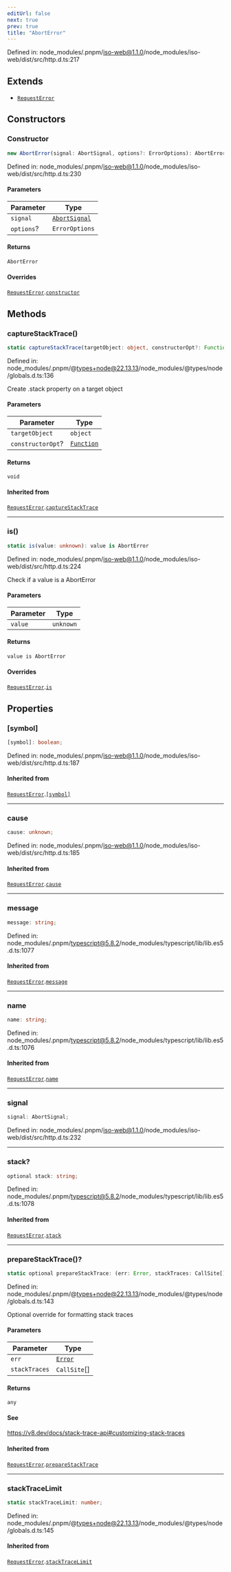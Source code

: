 ```yaml
---
editUrl: false
next: true
prev: true
title: "AbortError"
---
```


Defined in: node\_modules/.pnpm/iso-web@1.1.0/node\_modules/iso-web/dist/src/http.d.ts:217

## Extends

- [`RequestError`](/api/iso-filecoin/rpc/classes/requesterror/)

## Constructors

### Constructor

```ts
new AbortError(signal: AbortSignal, options?: ErrorOptions): AbortError
```

Defined in: node\_modules/.pnpm/iso-web@1.1.0/node\_modules/iso-web/dist/src/http.d.ts:230

#### Parameters

| Parameter | Type |
| ------ | ------ |
| `signal` | [`AbortSignal`](https://developer.mozilla.org/docs/Web/API/AbortSignal) |
| `options`? | `ErrorOptions` |

#### Returns

`AbortError`

#### Overrides

[`RequestError`](/api/iso-filecoin/rpc/classes/requesterror/).[`constructor`](/api/iso-filecoin/rpc/classes/requesterror/#constructor)

## Methods

### captureStackTrace()

```ts
static captureStackTrace(targetObject: object, constructorOpt?: Function): void
```

Defined in: node\_modules/.pnpm/@types+node@22.13.13/node\_modules/@types/node/globals.d.ts:136

Create .stack property on a target object

#### Parameters

| Parameter | Type |
| ------ | ------ |
| `targetObject` | `object` |
| `constructorOpt`? | [`Function`](https://developer.mozilla.org/docs/Web/JavaScript/Reference/Global_Objects/Function) |

#### Returns

`void`

#### Inherited from

[`RequestError`](/api/iso-filecoin/rpc/classes/requesterror/).[`captureStackTrace`](/api/iso-filecoin/rpc/classes/requesterror/#capturestacktrace)

***

### is()

```ts
static is(value: unknown): value is AbortError
```

Defined in: node\_modules/.pnpm/iso-web@1.1.0/node\_modules/iso-web/dist/src/http.d.ts:224

Check if a value is a AbortError

#### Parameters

| Parameter | Type |
| ------ | ------ |
| `value` | `unknown` |

#### Returns

`value is AbortError`

#### Overrides

[`RequestError`](/api/iso-filecoin/rpc/classes/requesterror/).[`is`](/api/iso-filecoin/rpc/classes/requesterror/#is)

## Properties

### \[symbol\]

```ts
[symbol]: boolean;
```

Defined in: node\_modules/.pnpm/iso-web@1.1.0/node\_modules/iso-web/dist/src/http.d.ts:187

#### Inherited from

[`RequestError`](/api/iso-filecoin/rpc/classes/requesterror/).[`[symbol]`](/api/iso-filecoin/rpc/classes/requesterror/#symbol)

***

### cause

```ts
cause: unknown;
```

Defined in: node\_modules/.pnpm/iso-web@1.1.0/node\_modules/iso-web/dist/src/http.d.ts:185

#### Inherited from

[`RequestError`](/api/iso-filecoin/rpc/classes/requesterror/).[`cause`](/api/iso-filecoin/rpc/classes/requesterror/#cause)

***

### message

```ts
message: string;
```

Defined in: node\_modules/.pnpm/typescript@5.8.2/node\_modules/typescript/lib/lib.es5.d.ts:1077

#### Inherited from

[`RequestError`](/api/iso-filecoin/rpc/classes/requesterror/).[`message`](/api/iso-filecoin/rpc/classes/requesterror/#message)

***

### name

```ts
name: string;
```

Defined in: node\_modules/.pnpm/typescript@5.8.2/node\_modules/typescript/lib/lib.es5.d.ts:1076

#### Inherited from

[`RequestError`](/api/iso-filecoin/rpc/classes/requesterror/).[`name`](/api/iso-filecoin/rpc/classes/requesterror/#name)

***

### signal

```ts
signal: AbortSignal;
```

Defined in: node\_modules/.pnpm/iso-web@1.1.0/node\_modules/iso-web/dist/src/http.d.ts:232

***

### stack?

```ts
optional stack: string;
```

Defined in: node\_modules/.pnpm/typescript@5.8.2/node\_modules/typescript/lib/lib.es5.d.ts:1078

#### Inherited from

[`RequestError`](/api/iso-filecoin/rpc/classes/requesterror/).[`stack`](/api/iso-filecoin/rpc/classes/requesterror/#stack)

***

### prepareStackTrace()?

```ts
static optional prepareStackTrace: (err: Error, stackTraces: CallSite[]) => any;
```

Defined in: node\_modules/.pnpm/@types+node@22.13.13/node\_modules/@types/node/globals.d.ts:143

Optional override for formatting stack traces

#### Parameters

| Parameter | Type |
| ------ | ------ |
| `err` | [`Error`](https://developer.mozilla.org/docs/Web/JavaScript/Reference/Global_Objects/Error) |
| `stackTraces` | `CallSite`[] |

#### Returns

`any`

#### See

https://v8.dev/docs/stack-trace-api#customizing-stack-traces

#### Inherited from

[`RequestError`](/api/iso-filecoin/rpc/classes/requesterror/).[`prepareStackTrace`](/api/iso-filecoin/rpc/classes/requesterror/#preparestacktrace)

***

### stackTraceLimit

```ts
static stackTraceLimit: number;
```

Defined in: node\_modules/.pnpm/@types+node@22.13.13/node\_modules/@types/node/globals.d.ts:145

#### Inherited from

[`RequestError`](/api/iso-filecoin/rpc/classes/requesterror/).[`stackTraceLimit`](/api/iso-filecoin/rpc/classes/requesterror/#stacktracelimit)
